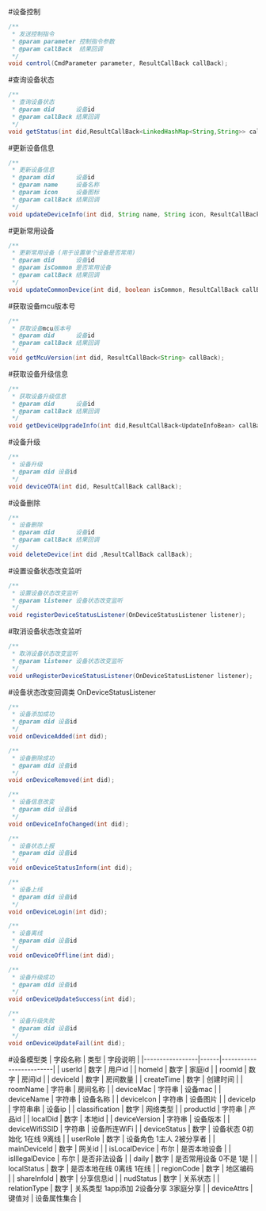 #设备控制

```java
/**
 * 发送控制指令
 * @param parameter 控制指令参数
 * @param callBack  结果回调
 */
void control(CmdParameter parameter, ResultCallBack callBack);
```

#查询设备状态

```java
/**
 * 查询设备状态
 * @param did      设备id
 * @param callBack 结果回调
 */
void getStatus(int did,ResultCallBack<LinkedHashMap<String,String>> callBack);
```

#更新设备信息

```java
/**
 * 更新设备信息
 * @param did      设备id
 * @param name     设备名称
 * @param icon     设备图标
 * @param callBack 结果回调
 */
void updateDeviceInfo(int did, String name, String icon, ResultCallBack callBack);
```

#更新常用设备

```java
/**
 * 更新常用设备 (用于设置单个设备是否常用)
 * @param did      设备id
 * @param isCommon 是否常用设备
 * @param callBack 结果回调
 */
void updateCommonDevice(int did, boolean isCommon, ResultCallBack callBack);
```

#获取设备mcu版本号

```java
/**
 * 获取设备mcu版本号
 * @param did      设备id
 * @param callBack 结果回调
 */
void getMcuVersion(int did, ResultCallBack<String> callBack);
```

#获取设备升级信息

```java
/**
 * 获取设备升级信息
 * @param did      设备id
 * @param callBack 结果回调
 */
void getDeviceUpgradeInfo(int did,ResultCallBack<UpdateInfoBean> callBack);
```

#设备升级

```java
/**
 * 设备升级
 * @param did 设备id
 */
void deviceOTA(int did, ResultCallBack callBack);
```

#设备删除

```java
/**
 * 设备删除
 * @param did      设备id
 * @param callBack 结果回调
 */
void deleteDevice(int did ,ResultCallBack callBack);
```

#设置设备状态改变监听

```java
/**
 * 设置设备状态改变监听
 * @param listener 设备状态改变监听
 */
void registerDeviceStatusListener(OnDeviceStatusListener listener);
```

#取消设备状态改变监听

```java
/**
 * 取消设备状态改变监听
 * @param listener 设备状态改变监听
 */
void unRegisterDeviceStatusListener(OnDeviceStatusListener listener);
```

#设备状态改变回调类 OnDeviceStatusListener

```java
/**
 * 设备添加成功
 * @param did 设备id
 */
void onDeviceAdded(int did);

/**
 * 设备删除成功
 * @param did 设备id
 */
void onDeviceRemoved(int did);

/**
 * 设备信息改变
 * @param did 设备id
 */
void onDeviceInfoChanged(int did);

/**
 * 设备状态上报
 * @param did 设备id
 */
void onDeviceStatusInform(int did);

/**
 * 设备上线
 * @param did 设备id
 */
void onDeviceLogin(int did);

/**
 * 设备离线
 * @param did 设备id
 */
void onDeviceOffline(int did);

/**
 * 设备升级成功
 * @param did 设备id
 */
void onDeviceUpdateSuccess(int did);

/**
 * 设备升级失败
 * @param did 设备id
 */
void onDeviceUpdateFail(int did);
```

#设备模型类
| 字段名称            | 类型   | 字段说明                    |
|-----------------|------|-------------------------|
| userId          | 数字   | 用户id                    |
| homeId          | 数字   | 家庭id                    |
| roomId          | 数字   | 房间id                    |
| deviceId        | 数字   | 房间数量                    |
| createTime      | 数字   | 创建时间                    |
| roomName        | 字符串  | 房间名称                    |
| deviceMac       | 字符串  | 设备mac                   |
| deviceName      | 字符串  | 设备名称                    |
| deviceIcon      | 字符串  | 设备图片                    |
| deviceIp        | 字符串串 | 设备ip                    |
| classification  | 数字   | 网络类型                    |
| productId       | 字符串  | 产品id                    |
| localDid        | 数字   | 本地id                    |
| deviceVersion   | 字符串  | 设备版本                    |
| deviceWifiSSID  | 字符串  | 设备所连WiFi                |
| deviceStatus    | 数字   | 设备状态 0初始化 1在线 9离线       |
| userRole        | 数字   | 设备角色 1主人 2被分享者          |
| mainDeviceId    | 数字   | 网关id                    |
| isLocalDevice   | 布尔   | 是否本地设备                  |
| isIllegalDevice | 布尔   | 是否非法设备                  |
| daily           | 数字   | 是否常用设备 0不是 1是           |
| localStatus     | 数字   | 是否本地在线 0离线 1在线          |
| regionCode      | 数字   | 地区编码                    |
| shareInfoId     | 数字   | 分享信息id                  |
| nudStatus       | 数字   | 关系状态                    |
| relationType    | 数字   | 关系类型 1app添加 2设备分享 3家庭分享 |
| deviceAttrs     | 键值对  | 设备属性集合                  |
